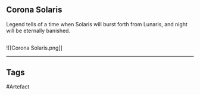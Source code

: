 ## Corona Solaris
Legend tells of a time when Solaris will burst forth from Lunaris,
and night will be eternally banished.
## 
![[Corona Solaris.png]]

---
## Tags
#Artefact